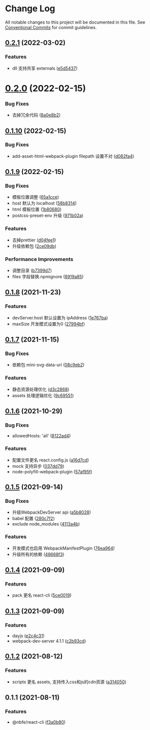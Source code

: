 # Change Log

All notable changes to this project will be documented in this file.
See [Conventional Commits](https://conventionalcommits.org) for commit guidelines.

## [0.2.1](https://github.com/shuoshubao/nbfe/compare/@nbfe/react-cli@0.2.0...@nbfe/react-cli@0.2.1) (2022-03-02)


### Features

* dll 支持共享 externals ([e5d5437](https://github.com/shuoshubao/nbfe/commit/e5d5437))





# [0.2.0](https://github.com/shuoshubao/nbfe/compare/@nbfe/react-cli@0.1.10...@nbfe/react-cli@0.2.0) (2022-02-15)


### Bug Fixes

* 去掉冗余代码 ([8a0e8b2](https://github.com/shuoshubao/nbfe/commit/8a0e8b2))





## [0.1.10](https://github.com/shuoshubao/nbfe/compare/@nbfe/react-cli@0.1.9...@nbfe/react-cli@0.1.10) (2022-02-15)


### Bug Fixes

* add-asset-html-webpack-plugin filepath 设置不对 ([d082fa4](https://github.com/shuoshubao/nbfe/commit/d082fa4))





## [0.1.9](https://github.com/shuoshubao/nbfe/compare/@nbfe/react-cli@0.1.8...@nbfe/react-cli@0.1.9) (2022-02-15)


### Bug Fixes

* 模板位置调整 ([65a1cce](https://github.com/shuoshubao/nbfe/commit/65a1cce))
* host 默认为 localhost ([58b8314](https://github.com/shuoshubao/nbfe/commit/58b8314))
* html 模板位置 ([1b80680](https://github.com/shuoshubao/nbfe/commit/1b80680))
* postcss-preset-env 升级 ([971b02a](https://github.com/shuoshubao/nbfe/commit/971b02a))


### Features

* 去掉prettier ([d04fee1](https://github.com/shuoshubao/nbfe/commit/d04fee1))
* 升级依赖包 ([2ce09db](https://github.com/shuoshubao/nbfe/commit/2ce09db))


### Performance Improvements

* 调整目录 ([b7399d7](https://github.com/shuoshubao/nbfe/commit/b7399d7))
* files 字段替换.npmignore ([8919a85](https://github.com/shuoshubao/nbfe/commit/8919a85))





## [0.1.8](https://github.com/shuoshubao/nbfe/compare/@nbfe/react-cli@0.1.7...@nbfe/react-cli@0.1.8) (2021-11-23)


### Features

* devServer.host 默认设置为 ipAddress ([1e767ba](https://github.com/shuoshubao/nbfe/commit/1e767ba))
* maxSize 开发模式设置为0 ([27994bf](https://github.com/shuoshubao/nbfe/commit/27994bf))





## [0.1.7](https://github.com/shuoshubao/nbfe/compare/@nbfe/react-cli@0.1.6...@nbfe/react-cli@0.1.7) (2021-11-15)


### Bug Fixes

* 依赖包 mini-svg-data-uri ([08c9eb2](https://github.com/shuoshubao/nbfe/commit/08c9eb2))


### Features

* 静态资源处理优化 ([d3c2868](https://github.com/shuoshubao/nbfe/commit/d3c2868))
* assets 处理逻辑优化 ([9c69551](https://github.com/shuoshubao/nbfe/commit/9c69551))





## [0.1.6](https://github.com/shuoshubao/nbfe/compare/@nbfe/react-cli@0.1.5...@nbfe/react-cli@0.1.6) (2021-10-29)


### Bug Fixes

* allowedHosts: 'all' ([8122ad4](https://github.com/shuoshubao/nbfe/commit/8122ad4))


### Features

* 配置文件更名 react.config.js ([a16d7cd](https://github.com/shuoshubao/nbfe/commit/a16d7cd))
* mock 支持异步 ([037dd79](https://github.com/shuoshubao/nbfe/commit/037dd79))
* node-polyfill-webpack-plugin ([57af95f](https://github.com/shuoshubao/nbfe/commit/57af95f))





## [0.1.5](https://github.com/shuoshubao/nbfe/compare/@nbfe/react-cli@0.1.4...@nbfe/react-cli@0.1.5) (2021-09-14)


### Bug Fixes

* 升级WebpackDevServer api ([a5b8028](https://github.com/shuoshubao/nbfe/commit/a5b8028))
* babel 配置 ([280c7f2](https://github.com/shuoshubao/nbfe/commit/280c7f2))
* exclude node_modules ([4113a4b](https://github.com/shuoshubao/nbfe/commit/4113a4b))


### Features

* 开发模式也启用 WebpackManifestPlugin ([76ea964](https://github.com/shuoshubao/nbfe/commit/76ea964))
* 升级所有的依赖 ([48668f3](https://github.com/shuoshubao/nbfe/commit/48668f3))





## [0.1.4](https://github.com/shuoshubao/nbfe/compare/@nbfe/react-cli@0.1.3...@nbfe/react-cli@0.1.4) (2021-09-09)


### Features

* pack 更名 react-cli ([5ce0019](https://github.com/shuoshubao/nbfe/commit/5ce0019))





## [0.1.3](https://github.com/shuoshubao/nbfe/compare/@nbfe/react-cli@0.1.2...@nbfe/react-cli@0.1.3) (2021-09-09)


### Features

* dayjs ([e2c4c31](https://github.com/shuoshubao/nbfe/commit/e2c4c31))
* webpack-dev-server 4.1.1 ([c2b93cd](https://github.com/shuoshubao/nbfe/commit/c2b93cd))





## [0.1.2](https://github.com/shuoshubao/nbfe/compare/@nbfe/react-cli@0.1.1...@nbfe/react-cli@0.1.2) (2021-08-12)


### Features

* scripts 更名 assets, 支持传入css和js的cdn资源 ([a314050](https://github.com/shuoshubao/nbfe/commit/a314050))





## 0.1.1 (2021-08-11)


### Features

* @nbfe/react-cli ([f3a0b80](https://github.com/shuoshubao/nbfe/commit/f3a0b80))
